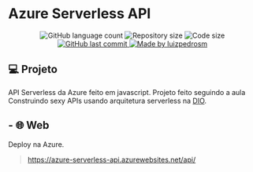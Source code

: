 # Azure Serverless API

<p align="center">
  <img alt="GitHub language count" src="https://img.shields.io/github/languages/count/luizpedrosm/azure-serverless-api?color=%2304D361">

  <img alt="Repository size" src="https://img.shields.io/github/repo-size/luizpedrosm/azure-serverless-api">
  <img alt="Code size" src="https://img.shields.io/github/languages/code-size/luizpedrosm/azure-serverless-api">
  
  <a href="https://github.com/luizpedrosm/azure-serverless-api/commits/master">
    <img alt="GitHub last commit" src="https://img.shields.io/github/last-commit/luizpedrosm/azure-serverless-api">
  </a>
	
  <a href="https://www.linkedin.com/in/luizpedrosm/">  
    <img alt="Made by luizpedrosm" src="https://img.shields.io/badge/made%20by-luizpedrosm-blue">
  </a>
</p>

## 💻 Projeto

API Serverless da Azure feito em javascript. Projeto feito seguindo a aula Construindo sexy APIs usando arquitetura serverless na [DIO].

## - 🌐 Web

Deploy na Azure.

> https://azure-serverless-api.azurewebsites.net/api/

[dio]: https://digitalinnovation.one/
